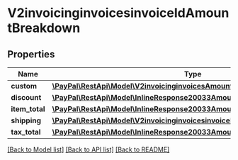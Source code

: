 # V2invoicinginvoicesinvoiceIdAmountBreakdown

## Properties
Name | Type | Description | Notes
------------ | ------------- | ------------- | -------------
**custom** | [**\PayPal\RestApi\Model\V2invoicinginvoicesAmountBreakdownCustom**](V2invoicinginvoicesAmountBreakdownCustom.md) |  | [optional] 
**discount** | [**\PayPal\RestApi\Model\InlineResponse20033AmountBreakdownDiscount**](InlineResponse20033AmountBreakdownDiscount.md) |  | [optional] 
**item_total** | [**\PayPal\RestApi\Model\InlineResponse20033AmountBreakdownItemTotal**](InlineResponse20033AmountBreakdownItemTotal.md) |  | [optional] 
**shipping** | [**\PayPal\RestApi\Model\V2invoicinginvoicesinvoiceIdAmountBreakdownShipping**](V2invoicinginvoicesinvoiceIdAmountBreakdownShipping.md) |  | [optional] 
**tax_total** | [**\PayPal\RestApi\Model\InlineResponse20033AmountBreakdownTaxTotal**](InlineResponse20033AmountBreakdownTaxTotal.md) |  | [optional] 

[[Back to Model list]](../README.md#documentation-for-models) [[Back to API list]](../README.md#documentation-for-api-endpoints) [[Back to README]](../README.md)



